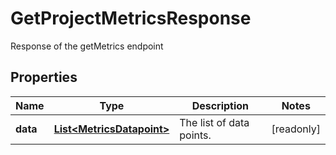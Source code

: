 

# GetProjectMetricsResponse

Response of the getMetrics endpoint

## Properties

| Name | Type | Description | Notes |
|------------ | ------------- | ------------- | -------------|
|**data** | [**List&lt;MetricsDatapoint&gt;**](MetricsDatapoint.md) | The list of data points. |  [readonly] |



